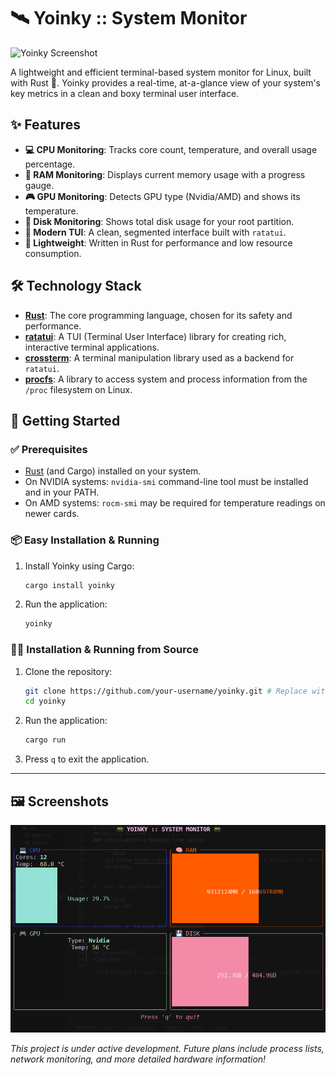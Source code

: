 # 🛰️ Yoinky :: System Monitor

![Yoinky Screenshot](https://i.imgur.com/YOUR_SCREENSHOT_ID.png) <!-- Replace with a real screenshot URL -->

A lightweight and efficient terminal-based system monitor for Linux, built with Rust 🦀. Yoinky provides a real-time, at-a-glance view of your system's key metrics in a clean and boxy terminal user interface.

## ✨ Features

- **💻 CPU Monitoring**: Tracks core count, temperature, and overall usage percentage.
- **🧠 RAM Monitoring**: Displays current memory usage with a progress gauge.
- **🎮 GPU Monitoring**: Detects GPU type (Nvidia/AMD) and shows its temperature.
- **💾 Disk Monitoring**: Shows total disk usage for your root partition.
- **🎨 Modern TUI**: A clean, segmented interface built with `ratatui`.
- **🚀 Lightweight**: Written in Rust for performance and low resource consumption.

## 🛠️ Technology Stack

- **[Rust](https://www.rust-lang.org/)**: The core programming language, chosen for its safety and performance.
- **[ratatui](https://ratatui.rs/)**: A TUI (Terminal User Interface) library for creating rich, interactive terminal applications.
- **[crossterm](https://github.com/crossterm-rs/crossterm)**: A terminal manipulation library used as a backend for `ratatui`.
- **[procfs](https://github.com/eminence/procfs)**: A library to access system and process information from the `/proc` filesystem on Linux.

## 🚀 Getting Started

### ✅ Prerequisites

- [Rust](https://www.rust-lang.org/tools/install) (and Cargo) installed on your system.
- On NVIDIA systems: `nvidia-smi` command-line tool must be installed and in your PATH.
- On AMD systems: `rocm-smi` may be required for temperature readings on newer cards.

### 📦 Easy Installation & Running

1.  Install Yoinky using Cargo:

    ```bash
    cargo install yoinky
    ```

2.  Run the application:

    ```bash
    yoinky
    ```

### 👨‍💻 Installation & Running from Source

1.  Clone the repository:

    ```bash
    git clone https://github.com/your-username/yoinky.git # Replace with your repo URL
    cd yoinky
    ```

2.  Run the application:

    ```bash
    cargo run
    ```

3.  Press `q` to exit the application.

---

## 🖼️ Screenshots

![Yoinky](yoinkySS.png)

_This project is under active development. Future plans include process lists, network monitoring, and more detailed hardware information!_
